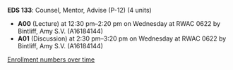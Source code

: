 **EDS 133**: Counsel, Mentor, Advise (P-12) (4 units)

- **A00** (Lecture) at 12:30 pm–2:20 pm on Wednesday at RWAC 0622 by Bintliff, Amy S.V. (A16184144)
- **A01** (Discussion) at 2:30 pm–3:20 pm on Wednesday at RWAC 0622 by Bintliff, Amy S.V. (A16184144)

[Enrollment numbers over time](./EDS133.tsv)
